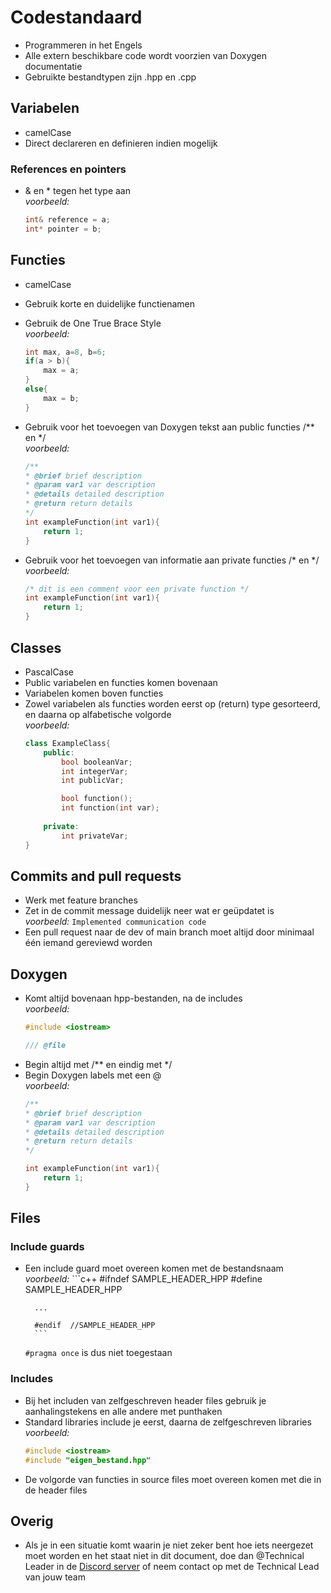# Codestandaard
- Programmeren in het Engels
- Alle extern beschikbare code wordt voorzien van Doxygen documentatie
- Gebruikte bestandtypen zijn .hpp en .cpp

## Variabelen
- camelCase
- Direct declareren en definieren indien mogelijk
### References en pointers
- & en * tegen het type aan \
  *voorbeeld:*
    ```c++
    int& reference = a;
    int* pointer = b;
    ```

## Functies
- camelCase
- Gebruik korte en duidelijke functienamen
- Gebruik de One True Brace Style \
  *voorbeeld:*
    ```c++
    int max, a=8, b=6;
    if(a > b){
        max = a;
    }
    else{
        max = b;
    }
    ```

- Gebruik voor het toevoegen van Doxygen tekst aan public functies /** en */ \
  *voorbeeld:*
    ```c++
    /**
    * @brief brief description
    * @param var1 var description
    * @details detailed description
    * @return return details
    */
    int exampleFunction(int var1){
        return 1;
    }
    ```
- Gebruik voor het toevoegen van informatie aan private functies /* en */ \
  *voorbeeld:*
    ```c++
    /* dit is een comment voor een private function */
    int exampleFunction(int var1){
        return 1;
    }
    ```

## Classes
- PascalCase
- Public variabelen en functies komen bovenaan
- Variabelen komen boven functies
- Zowel variabelen als functies worden eerst op (return) type gesorteerd, en daarna op alfabetische volgorde \
  *voorbeeld:*
    ```c++
    class ExampleClass{
        public:
            bool booleanVar;
            int integerVar;
            int publicVar;

            bool function();
            int function(int var);
            
        private:
            int privateVar;
    }
    ```

## Commits and pull requests
- Werk met feature branches
- Zet in de commit message duidelijk neer wat er geüpdatet is \
  *voorbeeld:* `Implemented communication code`
- Een pull request naar de dev of main branch moet altijd door minimaal één iemand gereviewd worden

## Doxygen
- Komt altijd bovenaan hpp-bestanden, na de includes \
  *voorbeeld:*
    ```c++
    #include <iostream>

    /// @file
    ```
- Begin altijd met /** en eindig met */
- Begin Doxygen labels met een @ \
  *voorbeeld:*
    ```c++
    /**
    * @brief brief description
    * @param var1 var description
    * @details detailed description
    * @return return details
    */

    int exampleFunction(int var1){
        return 1;
    }
    ```

## Files
### Include guards
- Een include guard moet overeen komen met de bestandsnaam \
      *voorbeeld:*
        ```c++
        #ifndef SAMPLE_HEADER_HPP
        #define SAMPLE_HEADER_HPP

        ...
        
        #endif  //SAMPLE_HEADER_HPP
        ```
    `#pragma once` is dus niet toegestaan
### Includes
- Bij het includen van zelfgeschreven header files gebruik je aanhalingstekens en alle andere met punthaken
- Standard libraries include je eerst, daarna de zelfgeschreven libraries \
  *voorbeeld:*
    ```c++
    #include <iostream>
    #include "eigen_bestand.hpp"
    ```
- De volgorde van functies in source files moet overeen komen met die in de header files


## Overig
- Als je in een situatie komt waarin je niet zeker bent hoe iets neergezet moet worden en het staat niet in dit document, doe dan @Technical Leader in de [Discord server](https://discord.gg/JZc7WXrrU3) of neem contact op met de Technical Lead van jouw team

